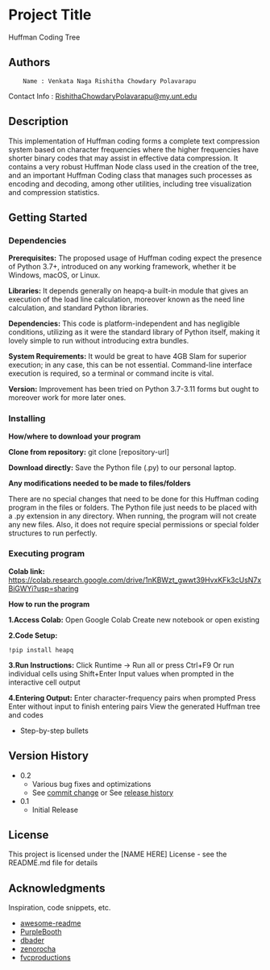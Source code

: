 # Project Title

Huffman Coding Tree

## Authors

        Name : Venkata Naga Rishitha Chowdary Polavarapu 
Contact Info : RishithaChowdaryPolavarapu@my.unt.edu

## Description

This implementation of Huffman coding forms a complete text compression system based on character frequencies where the higher frequencies have shorter binary codes that may assist in effective data compression. It contains a very robust Huffman Node class used in the creation of the tree, and an important Huffman Coding class that manages such processes as encoding and decoding, among other utilities, including tree visualization and compression statistics.

## Getting Started

### Dependencies

**Prerequisites:** The proposed usage of Huffman coding expect the presence of Python 3.7+, introduced on any working framework, whether it be Windows, macOS, or Linux.

**Libraries:** It depends generally on heapq-a built-in module that gives an execution of the load line calculation, moreover known as the need line calculation, and standard Python libraries.

**Dependencies:** This code is platform-independent and has negligible conditions, utilizing as it were the standard library of Python itself, making it lovely simple to run without introducing extra bundles.

**System Requirements:** It would be great to have 4GB Slam for superior execution; in any case, this can be not essential. Command-line interface execution is required, so a terminal or command incite is vital.

**Version:** Improvement has been tried on Python 3.7-3.11 forms but ought to moreover work for more later ones. 

### Installing

**How/where to download your program**
  
**Clone from repository:** git clone [repository-url]

**Download directly:** Save the Python file (.py) to our personal laptop.

**Any modifications needed to be made to files/folders**

There are no special changes that need to be done for this Huffman coding program in the files or folders. The Python file just needs to be placed with a .py extension in any directory. When running, the program will not create any new files. Also, it does not require special permissions or special folder structures to run perfectly.

### Executing program

**Colab link:** https://colab.research.google.com/drive/1nKBWzt_gwwt39HvxKFk3cUsN7xBiGWYi?usp=sharing

**How to run the program**

**1.Access Colab:**
Open Google Colab
Create new notebook or open existing

**2.Code Setup:**
```
!pip install heapq
```

**3.Run Instructions:**
Click Runtime → Run all or press Ctrl+F9
Or run individual cells using Shift+Enter
Input values when prompted in the interactive cell output

**4.Entering Output:**
Enter character-frequency pairs when prompted
Press Enter without input to finish entering pairs
View the generated Huffman tree and codes

  
* Step-by-step bullets


## Version History

* 0.2
    * Various bug fixes and optimizations
    * See [commit change]() or See [release history]()
* 0.1
    * Initial Release

## License

This project is licensed under the [NAME HERE] License - see the README.md file for details

## Acknowledgments

Inspiration, code snippets, etc.
* [awesome-readme](https://github.com/matiassingers/awesome-readme)
* [PurpleBooth](https://gist.github.com/PurpleBooth/109311bb0361f32d87a2)
* [dbader](https://github.com/dbader/readme-template)
* [zenorocha](https://gist.github.com/zenorocha/4526327)
* [fvcproductions](https://gist.github.com/fvcproductions/1bfc2d4aecb01a834b46)
